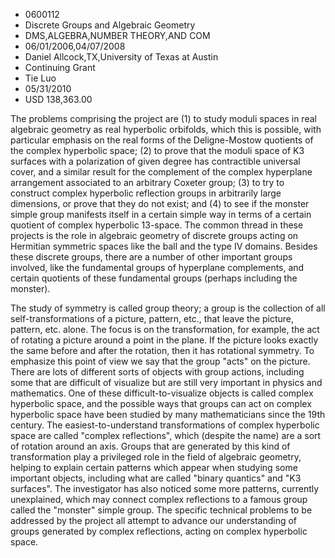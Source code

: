 
* 0600112
* Discrete Groups and Algebraic Geometry
* DMS,ALGEBRA,NUMBER THEORY,AND COM
* 06/01/2006,04/07/2008
* Daniel Allcock,TX,University of Texas at Austin
* Continuing Grant
* Tie Luo
* 05/31/2010
* USD 138,363.00

The problems comprising the project are (1) to study moduli spaces in real
algebraic geometry as real hyperbolic orbifolds, which this is possible, with
particular emphasis on the real forms of the Deligne-Mostow quotients of the
complex hyperbolic space; (2) to prove that the moduli space of K3 surfaces with
a polarization of given degree has contractible universal cover, and a similar
result for the complement of the complex hyperplane arrangement associated to an
arbitrary Coxeter group; (3) to try to construct complex hyperbolic reflection
groups in arbitrarily large dimensions, or prove that they do not exist; and (4)
to see if the monster simple group manifests itself in a certain simple way in
terms of a certain quotient of complex hyperbolic 13-space. The common thread in
these projects is the role in algebraic geometry of discrete groups acting on
Hermitian symmetric spaces like the ball and the type IV domains. Besides these
discrete groups, there are a number of other important groups involved, like the
fundamental groups of hyperplane complements, and certain quotients of these
fundamental groups (perhaps including the monster).

The study of symmetry is called group theory; a group is the collection of all
self-transformations of a picture, pattern, etc., that leave the picture,
pattern, etc. alone. The focus is on the transformation, for example, the act of
rotating a picture around a point in the plane. If the picture looks exactly the
same before and after the rotation, then it has rotational symmetry. To
emphasize this point of view we say that the group "acts" on the picture. There
are lots of different sorts of objects with group actions, including some that
are difficult of visualize but are still very important in physics and
mathematics. One of these difficult-to-visualize objects is called complex
hyperbolic space, and the possible ways that groups can act on complex
hyperbolic space have been studied by many mathematicians since the 19th
century. The easiest-to-understand transformations of complex hyperbolic space
are called "complex reflections", which (despite the name) are a sort of
rotation around an axis. Groups that are generated by this kind of
transformation play a privileged role in the field of algebraic geometry,
helping to explain certain patterns which appear when studying some important
objects, including what are called "binary quantics" and "K3 surfaces". The
investigator has also noticed some more patterns, currently unexplained, which
may connect complex reflections to a famous group called the "monster" simple
group. The specific technical problems to be addressed by the project all
attempt to advance our understanding of groups generated by complex reflections,
acting on complex hyperbolic space.
